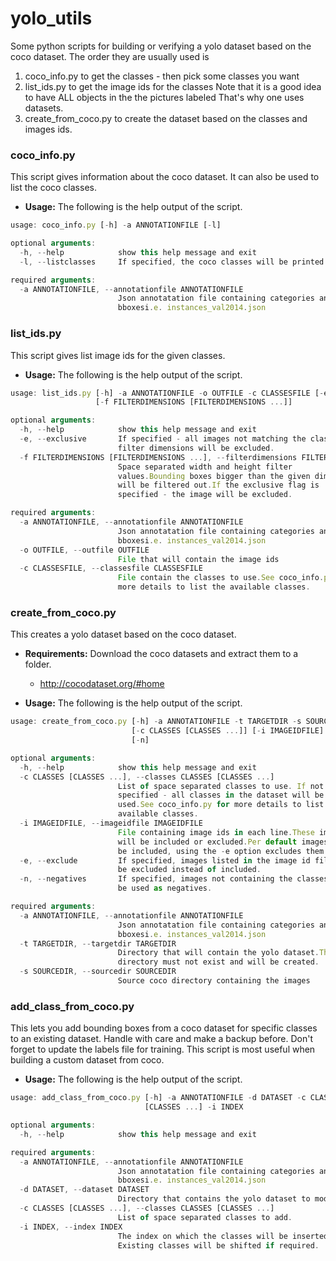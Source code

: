 # yolo_utils
Some python scripts for building or verifying a yolo dataset based on the coco dataset.
The order they are usually used is 
1. coco_info.py to get the classes - then pick some classes you want
2. list_ids.py to get the image ids for the classes
   Note that it is a good idea to have ALL objects in the the pictures labeled 
   That's why one uses datasets.
3. create_from_coco.py to create the dataset based on the classes and images ids.

### coco_info.py
This script gives information about the coco dataset.
It can also be used to list the coco classes.

* **Usage:**
The following is the help output of the script.

```javascript
usage: coco_info.py [-h] -a ANNOTATIONFILE [-l]

optional arguments:
  -h, --help            show this help message and exit
  -l, --listclasses     If specified, the coco classes will be printed

required arguments:
  -a ANNOTATIONFILE, --annotationfile ANNOTATIONFILE
                        Json annotatation file containing categories and
                        bboxesi.e. instances_val2014.json
```


### list_ids.py
This script gives list image ids for the given classes.

* **Usage:**
The following is the help output of the script.

```javascript
usage: list_ids.py [-h] -a ANNOTATIONFILE -o OUTFILE -c CLASSESFILE [-e]
                   [-f FILTERDIMENSIONS [FILTERDIMENSIONS ...]]

optional arguments:
  -h, --help            show this help message and exit
  -e, --exclusive       If specified - all images not matching the classes or
                        filter dimensions will be excluded.
  -f FILTERDIMENSIONS [FILTERDIMENSIONS ...], --filterdimensions FILTERDIMENSIONS [FILTERDIMENSIONS ...]
                        Space separated width and height filter
                        values.Bounding boxes bigger than the given dimensions
                        will be filtered out.If the exclusive flag is
                        specified - the image will be excluded.

required arguments:
  -a ANNOTATIONFILE, --annotationfile ANNOTATIONFILE
                        Json annotatation file containing categories and
                        bboxesi.e. instances_val2014.json
  -o OUTFILE, --outfile OUTFILE
                        File that will contain the image ids
  -c CLASSESFILE, --classesfile CLASSESFILE
                        File contain the classes to use.See coco_info.py for
                        more details to list the available classes.
```


### create_from_coco.py
This creates a yolo dataset based on the coco dataset.

* **Requirements:**
Download the coco datasets and extract them to a folder.
    * http://cocodataset.org/#home

* **Usage:**
The following is the help output of the script.

```javascript
usage: create_from_coco.py [-h] -a ANNOTATIONFILE -t TARGETDIR -s SOURCEDIR
                           [-c CLASSES [CLASSES ...]] [-i IMAGEIDFILE] [-e]
                           [-n]

optional arguments:
  -h, --help            show this help message and exit
  -c CLASSES [CLASSES ...], --classes CLASSES [CLASSES ...]
                        List of space separated classes to use. If not
                        specified - all classes in the dataset will be
                        used.See coco_info.py for more details to list the
                        available classes.
  -i IMAGEIDFILE, --imageidfile IMAGEIDFILE
                        File containing image ids in each line.These images
                        will be included or excluded.Per default images will
                        be included, using the -e option excludes them.
  -e, --exclude         If specified, images listed in the image id file will
                        be excluded instead of included.
  -n, --negatives       If specified, images not containing the classes will
                        be used as negatives.

required arguments:
  -a ANNOTATIONFILE, --annotationfile ANNOTATIONFILE
                        Json annotatation file containing categories and
                        bboxesi.e. instances_val2014.json
  -t TARGETDIR, --targetdir TARGETDIR
                        Directory that will contain the yolo dataset.The
                        directory must not exist and will be created.
  -s SOURCEDIR, --sourcedir SOURCEDIR
                        Source coco directory containing the images
```


### add_class_from_coco.py
This lets you add bounding boxes from a coco dataset for specific classes
to an existing dataset. Handle with care and make a backup before.
Don't forget to update the labels file for training.
This script is most useful when building a custom dataset from coco.

* **Usage:**
The following is the help output of the script.

```javascript
usage: add_class_from_coco.py [-h] -a ANNOTATIONFILE -d DATASET -c CLASSES
                              [CLASSES ...] -i INDEX

optional arguments:
  -h, --help            show this help message and exit

required arguments:
  -a ANNOTATIONFILE, --annotationfile ANNOTATIONFILE
                        Json annotatation file containing categories and
                        bboxesi.e. instances_val2014.json
  -d DATASET, --dataset DATASET
                        Directory that contains the yolo dataset to modiy.
  -c CLASSES [CLASSES ...], --classes CLASSES [CLASSES ...]
                        List of space separated classes to add.
  -i INDEX, --index INDEX
                        The index on which the classes will be inserted.
                        Existing classes will be shifted if required.

```


    
    
    

